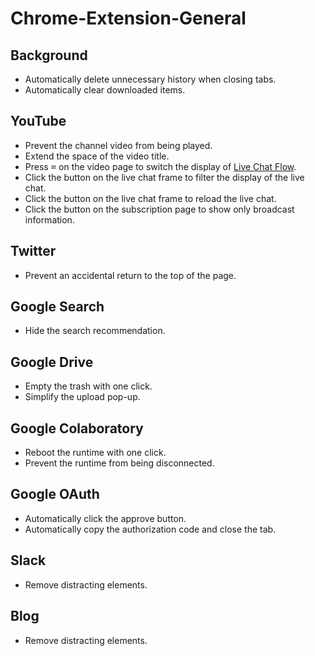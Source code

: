 # Chrome-Extension-General

## Background

- Automatically delete unnecessary history when closing tabs.
- Automatically clear downloaded items.

## YouTube

- Prevent the channel video from being played.
- Extend the space of the video title.
- Press <kbd>=</kbd> on the video page to switch the display of [Live Chat Flow](https://github.com/fiahfy/youtube-live-chat-flow).
- Click the button on the live chat frame to filter the display of the live chat.
- Click the button on the live chat frame to reload the live chat.
- Click the button on the subscription page to show only broadcast information.

## Twitter

- Prevent an accidental return to the top of the page.

## Google Search

- Hide the search recommendation.

## Google Drive

- Empty the trash with one click.
- Simplify the upload pop-up.

## Google Colaboratory

- Reboot the runtime with one click.
- Prevent the runtime from being disconnected.

## Google OAuth

- Automatically click the approve button.
- Automatically copy the authorization code and close the tab.

## Slack

- Remove distracting elements.

## Blog

- Remove distracting elements.
